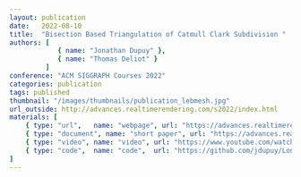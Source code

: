 ```yaml
---
layout: publication
date:   2022-08-10
title:  "Bisection Based Triangulation of Catmull Clark Subdivision "
authors: [
            { name: "Jonathan Dupuy" },
            { name: "Thomas Deliot" }
         ]
conference: "ACM SIGGRAPH Courses 2022"
categories: publication
tags: published
thumbnail: "/images/thumbnails/publication_lebmesh.jpg"
url_outside: http://advances.realtimerendering.com/s2022/index.html
materials: [
    { type: "url",   name: "webpage", url: "https://advances.realtimerendering.com/s2022/index.html#_Bisection_Based_Triangulation" }
    { type: "document", name: "short paper", url: "https://advances.realtimerendering.com/s2022/LebCatmullClark.pdf" },
    { type: "video", name: "video", url: "https://www.youtube.com/watch?v=p5tI2ddzMC4" },
    { type: "code",  name: "code",  url: "https://github.com/jdupuy/LongestEdgeBisection2D/" },
]
---
```


<!-- With the `url_outside` tag, I can reference an outside blog / website -->
